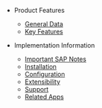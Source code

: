 * Product Features

  * [General Data](product_features/general_data.md)
  * [Key Features](product_features/key_features.md)

* Implementation Information

  * [Important SAP Notes](implementation_information/sap_notes.md)
  * [Installation](implementation_information/installation.md)
  * [Configuration](implementation_information/configuration.md)
  * [Extensibility](implementation_information/extensibility.md)
  * [Support](implementation_information/support.md)
  * [Related Apps](implementation_information/related_apps.md)